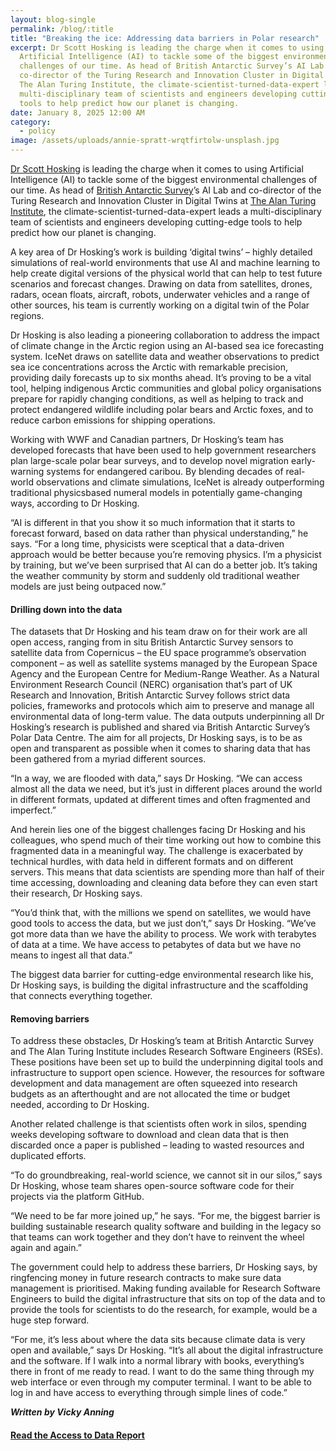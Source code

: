 ```yaml
---
layout: blog-single
permalink: /blog/:title
title: "Breaking the ice: Addressing data barriers in Polar research"
excerpt: Dr Scott Hosking is leading the charge when it comes to using
  Artificial Intelligence (AI) to tackle some of the biggest environmental
  challenges of our time. As head of British Antarctic Survey’s AI Lab and
  co-director of the Turing Research and Innovation Cluster in Digital Twins at
  The Alan Turing Institute, the climate-scientist-turned-data-expert leads a
  multi-disciplinary team of scientists and engineers developing cutting-edge
  tools to help predict how our planet is changing.
date: January 8, 2025 12:00 AM
category:
  - policy
image: /assets/uploads/annie-spratt-wrqtfirtolw-unsplash.jpg
---
```

[Dr Scott Hosking](https://scotthosking.com/) is leading the charge when it comes to using Artificial Intelligence (AI) to tackle some of the biggest environmental challenges of our time. As head of [British Antarctic Survey](https://www.bas.ac.uk/)’s AI Lab and co-director of the Turing Research and Innovation Cluster in Digital Twins at [The Alan Turing Institute](https://www.turing.ac.uk/), the climate-scientist-turned-data-expert leads a multi-disciplinary team of scientists and engineers developing cutting-edge tools to help predict how our planet is changing.

A key area of Dr Hosking’s work is building ‘digital twins’ – highly detailed simulations of real-world environments that use AI and machine learning to help create digital versions of the physical world that can help to test future scenarios and forecast changes. Drawing on data from satellites, drones, radars, ocean floats, aircraft, robots, underwater vehicles and a range of other sources, his team is currently working on a digital twin of the Polar regions.

Dr Hosking is also leading a pioneering collaboration to address the impact of climate change in the Arctic region using an AI-based sea ice forecasting system. IceNet draws on satellite data and weather observations to predict sea ice concentrations across the Arctic with remarkable precision, providing daily forecasts up to six months ahead.  It’s proving to be a vital tool, helping indigenous Arctic communities and global policy organisations prepare for rapidly changing conditions, as well as helping to track and protect endangered wildlife including polar bears and Arctic foxes, and to reduce carbon emissions for shipping operations.

Working with WWF and Canadian partners, Dr Hosking’s team has developed forecasts that have been used to help government researchers plan large-scale polar bear surveys, and to develop novel migration early-warning systems for endangered caribou. By blending decades of real-world observations and climate
simulations, IceNet is already outperforming traditional physicsbased numeral models in potentially game-changing ways, according to Dr Hosking. 

“AI is different in that you show it so much information that it starts to forecast forward, based on data rather than physical understanding,” he says. “For a long time, physicists were sceptical that a data-driven approach would be better because you’re removing physics. I’m a physicist by training, but we’ve been surprised that AI can do a better job. It’s taking the weather community by storm and suddenly old traditional weather models are just being outpaced now.”

#### Drilling down into the data

The datasets that Dr Hosking and his team draw on for their work are all open access, ranging from in situ British Antarctic Survey sensors to satellite data from Copernicus – the EU space programme’s observation component – as well as satellite systems managed by the European Space Agency and the European Centre for Medium-Range Weather. As a Natural Environment Research Council (NERC) organisation that’s part of UK Research and Innovation, British Antarctic Survey follows strict data policies, frameworks and protocols which aim to preserve and manage all environmental data of long-term value. The data outputs underpinning all Dr Hosking’s research is published and shared via British Antarctic Survey’s Polar Data Centre. The aim for all projects, Dr Hosking says, is to be as open and transparent as possible when it comes to sharing data that has been gathered from a myriad different sources. 

“In a way, we are flooded with data,” says Dr Hosking. “We can access almost all the data we need, but it’s just in different places around the world in different formats, updated at different times and often fragmented and imperfect.”

And herein lies one of the biggest challenges facing Dr Hosking and his colleagues, who spend much of their time working out how to combine this fragmented data in a meaningful way. The challenge is exacerbated by technical hurdles, with data held in different formats and on different servers. This means that data scientists are spending more than half of their time accessing, downloading and cleaning data before they can even start their research, Dr Hosking says.

“You’d think that, with the millions we spend on satellites, we would have good tools to access the data, but we just don’t,” says Dr Hosking. “We’ve got more data than we have the ability to process. We work with terabytes of data  at a time. We have access to petabytes  of data but we have no means to ingest all that data.”

The biggest data barrier for cutting-edge environmental research like his, Dr Hosking says, is building the digital infrastructure and the scaffolding that connects everything together.

#### Removing barriers

To address these obstacles, Dr Hosking’s team at British Antarctic Survey and The Alan Turing Institute includes Research Software Engineers (RSEs). These positions have been set up to build the underpinning digital tools and infrastructure to support open science. However, the resources for software development and data management are often squeezed into research budgets as an afterthought and are not allocated the time or budget needed, according to Dr Hosking.

Another related challenge is that scientists often work in silos, spending weeks developing software to download and clean data that is then discarded once a paper is published – leading to wasted resources and duplicated efforts.

“To do groundbreaking, real-world science, we cannot sit in our silos,” says Dr Hosking, whose team shares open-source software code for their projects via the platform GitHub. 

“We need to be far more joined up,” he says. “For me, the biggest barrier is building sustainable research quality software and building in the legacy so that teams can work together and they don’t have to reinvent the wheel again and again.” 

The government could help to address these barriers, Dr Hosking says, by ringfencing money in future research contracts to make sure data management is prioritised. Making funding available for Research Software Engineers to build the digital infrastructure that sits on top of the data and to provide the tools for scientists to do the research, for example, would be a huge step forward. 

“For me, it’s less about where the data sits because climate data is very open and available,” says Dr Hosking. “It’s all about the digital infrastructure and the software. If I walk into a normal library with books, everything’s there in front of me ready to read. I want to do the same thing through my web interface or even through my computer terminal. I want to be able to log in and have access to everything through simple lines of code.”

***W﻿ritten by Vicky Anning***

#### **[R﻿ead the Access to Data Report](https://ai.cam.ac.uk/assets/uploads/ai-cam-access-to-data-case-studies.pdf)**